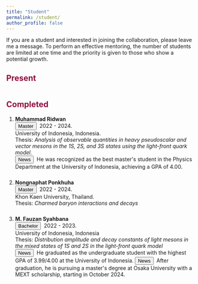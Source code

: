 ```yaml
---
title: "Student"
permalink: /student/
author_profile: false
---
```


If you are a student and interested in joining the collaboration, please leave me a message. 
To perform an effective mentoring, the number of students are limited at one time 
and the priority is given to those who show a potential growth.

<h2 style="color:#900C3F"> Present </h2>



<p style="margin-bottom:1.2cm;"></p>

<h2 style="color:#900C3F"> Completed </h2> 

<ol>       
  <li style="margin-bottom: 25px;"><b> Muhammad Ridwan </b><br>
       <button class="btn--article"> Master </button>&nbsp; 2022 - 2024. <br>
       University of Indonesia, Indonesia. <br>
       Thesis: <em>Analysis of observable quantities in heavy pseudoscalar and vector mesons in the 1S, 2S, and 3S states using the light-front quark model.</em><br>
       <button class="btn--article-red">News</button>&nbsp; He was recognized as the best master's student in the Physics Department at the University of Indonesia, achieving a GPA of 4.00.
  </li> 
  
  <li style="margin-bottom: 25px;"><b> Nongnaphat Ponkhuha </b><br>
       <button class="btn--article"> Master </button>&nbsp; 2022 - 2024. <br>
       Khon Kaen University, Thailand. <br>
       Thesis: <em>Charmed baryon interactions and decays</em><br>
  </li> 

  <li style="margin-bottom: 25px;"><b> M. Fauzan Syahbana</b><br>
       <button class="btn--article-blue"> Bachelor </button>&nbsp; 2022 - 2023. <br>
       University of Indonesia, Indonesia <br>
       Thesis: <em> Distribution amplitude  and decay constants of light mesons in the mixed states of 1S and 2S in the light-front quark model</em><br>
       <button class="btn--article-red">News</button>&nbsp; He graduated as the undergraduate student with the highest GPA of 3.99/4.00 at the University of Indonesia.
       <button class="btn--article-red">News</button>&nbsp; After graduation, he is pursuing a master's degree at Osaka University with a MEXT scholarship, starting in October 2024.
  </li> 
  
</ol>


